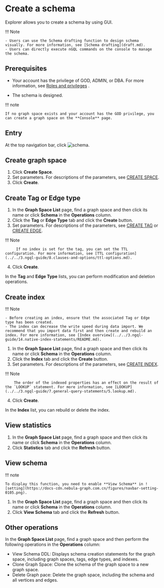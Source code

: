 # Create a schema

Explorer allows you to create a schema by using GUI.

!!! Note

    - Users can use the Schema drafting function to design schema visually. For more information, see [Schema drafting](draft.md).
    - Users can directly execute nGQL commands on the console to manage the schema.

## Prerequisites

- Your account has the privilege of GOD, ADMIN, or DBA. For more information, see [Roles and privileges](../../7.data-security/1.authentication/3.role-list.md) .

- The schema is designed.

!!! note

    If no graph space exists and your account has the GOD privilege, you can create a graph space on the **Console** page.

## Entry

At the top navigation bar, click ![schema](https://docs-cdn.nebula-graph.com.cn/figures/studio-nav-schema.png).

## Create graph space

1. Click **Create Space**.
2. Set parameters. For descriptions of the parameters, see [CREATE SPACE](../../3.ngql-guide/9.space-statements/1.create-space.md).
3. Click **Create**.

## Create Tag or Edge type

1. In the **Graph Space List** page, find a graph space and then click its name or click **Schema** in the **Operations** column.
2. Click the **Tag** or **Edge Type** tab and click the **Create** button.
3. Set parameters. For descriptions of the parameters, see [CREATE TAG](../../3.ngql-guide/10.tag-statements/1.create-tag.md) or [CREATE EDGE](../../3.ngql-guide/11.edge-type-statements/1.create-edge.md).

  !!! Note

         If no index is set for the tag, you can set the TTL configuration. For more information, see [TTL configuration](../../3.ngql-guide/8.clauses-and-options/ttl-options.md).

4. Click **Create**.

In the **Tag** and **Edge Type** lists, you can perform modification and deletion operations.

## Create index

!!! Note

    - Before creating an index, ensure that the associated Tag or Edge type has been created.
    - The index can decrease the write speed during data import. We recommend that you import data first and then create and rebuild an index. For more information, see [Index overview](../../3.ngql-guide/14.native-index-statements/README.md).

1. In the **Graph Space List** page, find a graph space and then click its name or click **Schema** in the **Operations** column.
2. Click the **Index** tab and click the **Create** button.
3. Set parameters. For descriptions of the parameters, see [CREATE INDEX](../../3.ngql-guide/14.native-index-statements/1.create-native-index.md).

  !!! Note

        The order of the indexed properties has an effect on the result of the `LOOKUP` statement. For more information, see [LOOKUP](../../3.ngql-guide/7.general-query-statements/5.lookup.md).

4. Click **Create**.

In the **Index** list, you can rebuild or delete the index.

## View statistics

1. In the **Graph Space List** page, find a graph space and then click its name or click **Schema** in the **Operations** column.
2. Click **Statistics** tab and click the **Refresh** button.

## View schema

!!! note

    To display this function, you need to enable **View Schema** in ![setting](https://docs-cdn.nebula-graph.com.cn/figures/navbar-setting-0105.png).

1. In the **Graph Space List** page, find a graph space and then click its name or click **Schema** in the **Operations** column.
2. Click **View Schema** tab and click the **Refresh** button.

## Other operations

In the **Graph Space List** page, find a graph space and then perform the following operations in the **Operations** column:

- View Schema DDL: Displays schema creation statements for the graph space, including graph spaces, tags, edge types, and indexes.
- Clone Graph Space: Clone the schema of the graph space to a new graph space.
- Delete Graph pace: Delete the graph space, including the schema and all vertices and edges.
